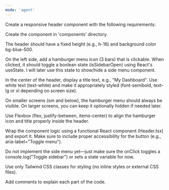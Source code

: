 ```yaml
---
mode: 'agent'
---
```

Create a responsive header component with the following requirements:

Create the component in 'components' directory.

The header should have a fixed height (e.g., h-16) and background color bg-blue-500.

On the left side, add a hamburger menu icon (3 bars) that is clickable. When clicked, it should toggle a boolean state (isSidebarOpen) using React's useState. I will later use this state to show/hide a side menu component.

In the center of the header, display a title text, e.g., "My Dashboard". Use white text (text-white) and make it appropriately styled (font-semibold, text-lg or xl depending on screen size).

On smaller screens (sm and below), the hamburger menu should always be visible. On larger screens, you can keep it optionally hidden if needed later.

Use Flexbox (flex, justify-between, items-center) to align the hamburger icon and title properly inside the header.

Wrap the component logic using a functional React component (Header.tsx) and export it. Make sure to include proper accessibility for the button (e.g., aria-label="Toggle menu").

Do not implement the side menu yet—just make sure the onClick toggles a console.log("Toggle sidebar") or sets a state variable for now.

Use only Tailwind CSS classes for styling (no inline styles or external CSS files).

Add comments to explain each part of the code.